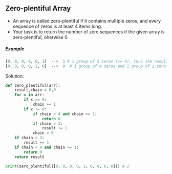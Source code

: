 ## Zero-plentiful Array 

- An array is called zero-plentiful if it contains multiple zeros, and every sequence of zeros is at least 4 items long.
- Your task is to return the number of zero sequences if the given array is zero-plentiful, oherwise 0.
##### Example  
```python            
[0, 0, 0, 0, 0, 1]  -->  1 # 1 group of 5 zeros (>= 4), thus the result is 1 
[0, 0, 0, 0, 1, 0]  -->  0  # 1 group of 4 zeros and 1 group of 1 zero (< 4)
``` 
Solution:
```python
def zero_plentiful(arr): 
    result,chain = 0,0
    for x in arr:
        if x == 0:
            chain += 1
        if x != 0:
            if chain < 4 and chain >= 1:
                return 0
            if chain > 3:
                result += 1
            chain = 0
    if chain > 3:
        result += 1
    if chain < 4 and chain >= 1:
        return 0
    return result
  
print(zero_plentiful([0, 0, 0, 0, 1, 0, 0, 0, 0])) # 2
```